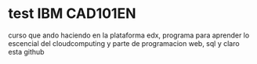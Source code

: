 # test IBM CAD101EN

curso que ando haciendo en la plataforma edx, programa para aprender lo escencial del cloudcomputing y parte de programacion web, sql y claro esta github
